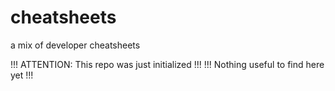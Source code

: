 # cheatsheets
a mix of developer cheatsheets

!!! ATTENTION: This repo was just initialized !!!
!!! Nothing useful to find here yet !!!
